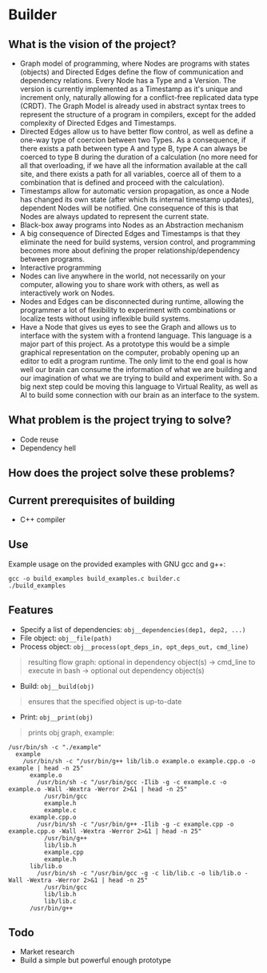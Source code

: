 # Builder

## What is the vision of the project?
* Graph model of programming, where Nodes are programs with states (objects) and Directed Edges define the flow of communication and dependency relations. Every Node has a Type and a Version. The version is currently implemented as a Timestamp as it's unique and increment only, naturally allowing for a conflict-free replicated data type (CRDT). The Graph Model is already used in abstract syntax trees to represent the structure of a program in compilers, except for the added complexity of Directed Edges and Timestamps.
* Directed Edges allow us to have better flow control, as well as define a one-way type of coercion between two Types. As a consequence, if there exists a path between type A and type B, type A can always be coerced to type B during the duration of a calculation (no more need for all that overloading, if we have all the information available at the call site, and there exists a path for all variables, coerce all of them to a combination that is defined and proceed with the calculation).
* Timestamps allow for automatic version propagation, as once a Node has changed its own state (after which its internal timestamp updates), dependent Nodes will be notified. One consequence of this is that Nodes are always updated to represent the current state.
* Black-box away programs into Nodes as an Abstraction mechanism
* A big consequence of Directed Edges and Timestamps is that they eliminate the need for build systems, version control, and programming becomes more about defining the proper relationship/dependency between programs.
* Interactive programming
* Nodes can live anywhere in the world, not necessarily on your computer, allowing you to share work with others, as well as interactively work on Nodes.
* Nodes and Edges can be disconnected during runtime, allowing the programmer a lot of flexibility to experiment with combinations or localize tests without using inflexible build systems.
* Have a Node that gives us eyes to see the Graph and allows us to interface with the system with a frontend language. This language is a major part of this project. As a prototype this would be a simple graphical representation on the computer, probably opening up an editor to edit a program runtime. The only limit to the end goal is how well our brain can consume the information of what we are building and our imagination of what we are trying to build and experiment with. So a big next step could be moving this language to Virtual Reality, as well as AI to build some connection with our brain as an interface to the system.

## What problem is the project trying to solve?
* Code reuse
* Dependency hell

## How does the project solve these problems?

## Current prerequisites of building
* C++ compiler

## Use
Example usage on the provided examples with GNU gcc and g++:

```
gcc -o build_examples build_examples.c builder.c
./build_examples
```

## Features
* Specify a list of dependencies: `obj__dependencies(dep1, dep2, ...)`
* File object: `obj__file(path)`
* Process object: `obj__process(opt_deps_in, opt_deps_out, cmd_line)`
> resulting flow graph: optional in dependency object(s) -> cmd_line to execute in bash -> optional out dependency object(s)
* Build: `obj__build(obj)`
> ensures that the specified object is up-to-date
* Print: `obj__print(obj)`
> prints obj graph, example:
```
/usr/bin/sh -c "./example"
  example
    /usr/bin/sh -c "/usr/bin/g++ lib/lib.o example.o example.cpp.o -o example | head -n 25"
      example.o
        /usr/bin/sh -c "/usr/bin/gcc -Ilib -g -c example.c -o example.o -Wall -Wextra -Werror 2>&1 | head -n 25"
          /usr/bin/gcc
          example.h
          example.c
      example.cpp.o
        /usr/bin/sh -c "/usr/bin/g++ -Ilib -g -c example.cpp -o example.cpp.o -Wall -Wextra -Werror 2>&1 | head -n 25"
          /usr/bin/g++
          lib/lib.h
          example.cpp
          example.h
      lib/lib.o
        /usr/bin/sh -c "/usr/bin/gcc -g -c lib/lib.c -o lib/lib.o -Wall -Wextra -Werror 2>&1 | head -n 25"
          /usr/bin/gcc
          lib/lib.h
          lib/lib.c
      /usr/bin/g++
```

## Todo
* Market research
* Build a simple but powerful enough prototype

